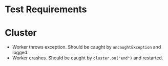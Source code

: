 # Test Requirements

# Cluster

* Worker throws exception. Should be caught by `uncaughtException` and logged.
* Worker crashes. Should be caught by `cluster.on("end")` and restarted.


